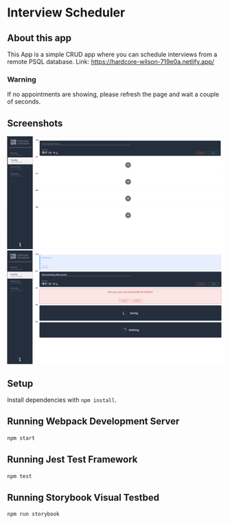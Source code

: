 # Interview Scheduler
## About this app
This App is a simple CRUD app where you can schedule interviews from a remote PSQL database. 
Link: https://hardcore-wilson-719e0a.netlify.app/
### Warning
If no appointments are showing, please refresh the page and wait a couple of seconds.
## Screenshots

!["Default"](https://github.com/wagabooga/scheduler/blob/master/docs/Default.png?raw=true)
!["Saving/Deleting"](https://github.com/wagabooga/scheduler/blob/master/docs/SavingDeleting.png?raw=true)

## Setup

Install dependencies with `npm install`.

## Running Webpack Development Server

```sh
npm start
```

## Running Jest Test Framework

```sh
npm test
```

## Running Storybook Visual Testbed

```sh
npm run storybook
```
